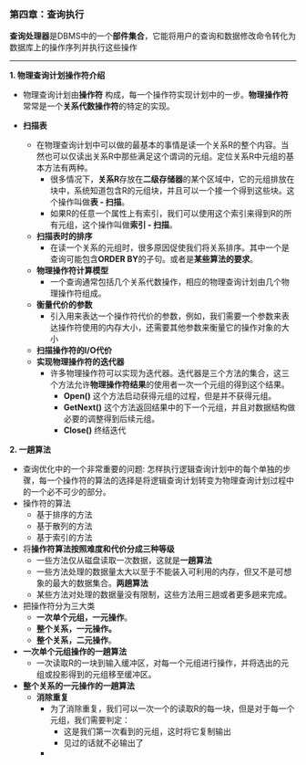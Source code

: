 ### 第四章：查询执行

**查询处理器**是DBMS中的一个**部件集合**，它能将用户的查询和数据修改命令转化为数据库上的操作序列并执行这些操作

------

**1. 物理查询计划操作符介绍**

- 物理查询计划由**操作符** 构成，每一个操作符实现计划中的一步。**物理操作符** 常常是一个**关系代数操作符**的特定的实现。

- **扫描表**
  - 在物理查询计划中可以做的最基本的事情是读一个关系R的整个内容。当然也可以仅读出关系R中那些满足这个谓词的元组。定位关系R中元组的基本方法有两种。
    - 很多情况下，**关系R**存放在**二级存储器**的某个区域中，它的元组排放在块中，系统知道包含R的元组块，并且可以一个接一个得到这些块。这个操作叫做**表 - 扫描**。
    - 如果R的任意一个属性上有索引，我们可以使用这个索引来得到R的所有元组，这个操作叫做**索引 - 扫描**。
  - **扫描表时的排序**
    - 在读一个关系的元组时，很多原因促使我们将关系排序。其中一个是查询可能包含**ORDER BY**的子句。或者是**某些算法的要求**。
  - **物理操作符计算模型**
    - 一个查询通常包括几个关系代数操作，相应的物理查询计划由几个物理操作符组成。
  - **衡量代价的参数**
    - 引入用来表达一个操作符代价的参数，例如，我们需要一个参数来表达操作符使用的内存大小，还需要其他参数来衡量它的操作对象的大小
  - **扫描操作符的I/O代价**
  - **实现物理操作符的迭代器**
    - 许多物理操作符可以实现为迭代器。迭代器是三个方法的集合，这三个方法允许**物理操作符结果**的使用者一次一个元组的得到这个结果。
      - **Open()** 这个方法启动获得元组的过程，但是并不获得元组。
      - **GetNext()** 这个方法返回结果中的下一个元组，并且对数据结构做必要的调整得到后续元组。
      - **Close()** 终结迭代



**2. 一趟算法**

- 查询优化中的一个非常重要的问题: 怎样执行逻辑查询计划中的每个单独的步骤，每一个操作符的算法的选择是将逻辑查询计划转变为物理查询计划过程中的一个必不可少的部分。
- 操作符的算法
  - 基于排序的方法
  - 基于散列的方法
  - 基于索引的方法
- 将**操作符算法按照难度和代价分成三种等级**
  - 一些方法仅从磁盘读取一次数据，这就是**一趟算法**
  - 一些方法处理的数据量太大以至于不能装入可利用的内存，但又不是可想象的最大的数据集合。**两趟算法**
  - 某些方法对处理的数据量没有限制，这些方法用三趟或者更多趟来完成。
- 把操作符分为三大类
  - **一次单个元组，一元操作**。
  - **整个关系，一元操作。**
  - **整个关系，二元操作**。
- **一次单个元组操作的一趟算法**
  - 一次读取R的一块到输入缓冲区，对每一个元组进行操作，并将选出的元组或投影得到的元组移至缓冲区。
- **整个关系的一元操作的一趟算法**
  - **消除重复**
    - 为了消除重复，我们可以一次一个的读取R的每一块，但是对于每一个元组，我们需要判定：
      - 这是我们第一次看到的元组，这时将它复制输出
      - 见过的话就不必输出了
    - 